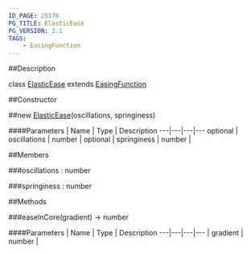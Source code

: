 ```yaml
---
ID_PAGE: 25178
PG_TITLE: ElasticEase
PG_VERSION: 2.1
TAGS:
    - EasingFunction
---
```

##Description

class [ElasticEase](/classes/2.2-alpha/ElasticEase) extends [EasingFunction](/classes/2.2-alpha/EasingFunction)



##Constructor

##new [ElasticEase](/classes/2.2-alpha/ElasticEase)(oscillations, springiness)



####Parameters
 | Name | Type | Description
---|---|---|---
optional | oscillations | number | 
optional | springiness | number | 

##Members

###oscillations : number



###springiness : number



##Methods

###easeInCore(gradient) &rarr; number



####Parameters
 | Name | Type | Description
---|---|---|---
 | gradient | number | 

